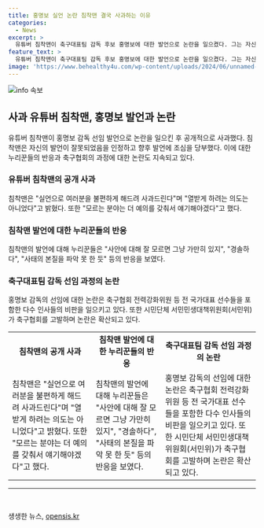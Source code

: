 ```yaml
---
title: 홍명보 실언 논란 침착맨 결국 사과하는 이유
categories:
  - News
excerpt: >
  유튜버 침착맨이 축구대표팀 감독 후보 홍명보에 대한 발언으로 논란을 일으켰다. 그는 자신의 실언으로 인해 불편함을 느낀 구독자들에게 사과하고 더 조심스럽게 표현하겠다고 약속했다. 침착맨은 축구에 대한 무지를 드러내며 말투와 표현이 예의 없었던 점을 인정했다. 논란의 주요 내용은 홍명보 감독 선임에 대한 축구협회의 절차와 정당성에 대한 것으로, 이에 관한 각종 비판과 서민위의 고발까지 이어졌다.
feature_text: >
  유튜버 침착맨이 축구대표팀 감독 후보 홍명보에 대한 발언으로 논란을 일으켰다. 그는 자신의 실언으로 인해 불편함을 느낀 구독자들에게 사과하고 더 조심스럽게 표현하겠다고 약속했다. 침착맨은 축구에 대한 무지를 드러내며 말투와 표현이 예의 없었던 점을 인정했다. 논란의 주요 내용은 홍명보 감독 선임에 대한 축구협회의 절차와 정당성에 대한 것으로, 이에 관한 각종 비판과 서민위의 고발까지 이어졌다.
image: 'https://www.behealthy4u.com/wp-content/uploads/2024/06/unnamed-file.png'
---
```


<p><img src="https://www.behealthy4u.com/wp-content/uploads/2024/06/unnamed-file.png" alt="info 속보" /></p>

<h2 data-ke-size="size26">사과 유튜버 침착맨, 홍명보 발언과 논란</h2>

<p data-ke-size="size16">유튜버 침착맨이 홍명보 감독 선임 발언으로 논란을 일으킨 후 공개적으로 사과했다. 침착맨은 자신의 발언이 잘못되었음을 인정하고 향후 발언에 조심을 당부했다. 이에 대한 누리꾼들의 반응과 축구협회의 과정에 대한 논란도 지속되고 있다.</p>

<h3>유튜버 침착맨의 공개 사과</h3>

<p data-ke-size="size16">침착맨은 "실언으로 여러분을 불편하게 해드려 사과드린다"며 "열받게 하려는 의도는 아니었다"고 밝혔다. 또한 "모르는 분야는 더 예의를 갖춰서 얘기해야겠다"고 했다.</p>

<h3>침착맨 발언에 대한 누리꾼들의 반응</h3>

<p data-ke-size="size16">침착맨의 발언에 대해 누리꾼들은 "사안에 대해 잘 모르면 그냥 가만히 있지", "경솔하다", "사태의 본질을 파악 못 한 듯" 등의 반응을 보였다.</p>

<h3>축구대표팀 감독 선임 과정의 논란</h3>

<p data-ke-size="size16">홍명보 감독의 선임에 대한 논란은 축구협회 전력강화위원 등 전 국가대표 선수들을 포함한 다수 인사들의 비판을 일으키고 있다. 또한 시민단체 서민민생대책위원회(서민위)가 축구협회를 고발하며 논란은 확산되고 있다.</p>

<table>
  <tr>
    <td style="text-align: center; height: 17px;"><b>침착맨의 공개 사과</b></td>
    <td style="text-align: center; height: 17px;"><b>침착맨 발언에 대한 누리꾼들의 반응</b></td>
    <td style="text-align: center; height: 17px;"><b>축구대표팀 감독 선임 과정의 논란</b></td>
  </tr>
  <tr>
    <td>침착맨은 "실언으로 여러분을 불편하게 해드려 사과드린다"며 "열받게 하려는 의도는 아니었다"고 밝혔다. 또한 "모르는 분야는 더 예의를 갖춰서 얘기해야겠다"고 했다.</td>
    <td>침착맨의 발언에 대해 누리꾼들은 "사안에 대해 잘 모르면 그냥 가만히 있지", "경솔하다", "사태의 본질을 파악 못 한 듯" 등의 반응을 보였다.</td>
    <td>홍명보 감독의 선임에 대한 논란은 축구협회 전력강화위원 등 전 국가대표 선수들을 포함한 다수 인사들의 비판을 일으키고 있다. 또한 시민단체 서민민생대책위원회(서민위)가 축구협회를 고발하며 논란은 확산되고 있다.</td>
  </tr>
</table>

<hr>

<p data-ke-size="size16">&nbsp;</p>
생생한 뉴스, <a href="https://opensis.kr" rel="dofollow">opensis.kr</a>



